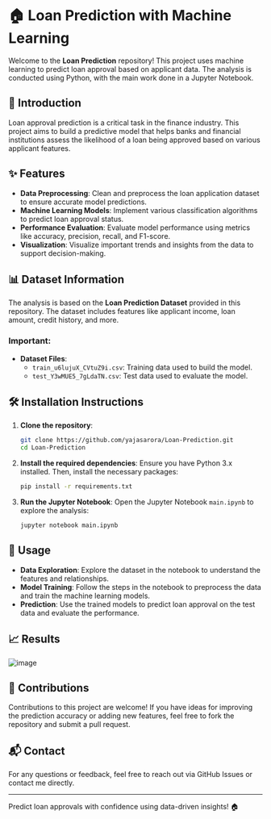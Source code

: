 
# 🏠 Loan Prediction with Machine Learning

Welcome to the **Loan Prediction** repository! This project uses machine learning to predict loan approval based on applicant data. The analysis is conducted using Python, with the main work done in a Jupyter Notebook.

## 📖 Introduction

Loan approval prediction is a critical task in the finance industry. This project aims to build a predictive model that helps banks and financial institutions assess the likelihood of a loan being approved based on various applicant features.

## ✨ Features

- **Data Preprocessing**: Clean and preprocess the loan application dataset to ensure accurate model predictions.
- **Machine Learning Models**: Implement various classification algorithms to predict loan approval status.
- **Performance Evaluation**: Evaluate model performance using metrics like accuracy, precision, recall, and F1-score.
- **Visualization**: Visualize important trends and insights from the data to support decision-making.

## 📊 Dataset Information

The analysis is based on the **Loan Prediction Dataset** provided in this repository. The dataset includes features like applicant income, loan amount, credit history, and more.

### Important: 
- **Dataset Files**:
  - `train_u6lujuX_CVtuZ9i.csv`: Training data used to build the model.
  - `test_Y3wMUE5_7gLdaTN.csv`: Test data used to evaluate the model.

## 🛠️ Installation Instructions

1. **Clone the repository**:
   ```bash
   git clone https://github.com/yajasarora/Loan-Prediction.git
   cd Loan-Prediction
   ```

2. **Install the required dependencies**:
   Ensure you have Python 3.x installed. Then, install the necessary packages:
   ```bash
   pip install -r requirements.txt
   ```

3. **Run the Jupyter Notebook**:
   Open the Jupyter Notebook `main.ipynb` to explore the analysis:
   ```bash
   jupyter notebook main.ipynb
   ```

## 🚀 Usage

- **Data Exploration**: Explore the dataset in the notebook to understand the features and relationships.
- **Model Training**: Follow the steps in the notebook to preprocess the data and train the machine learning models.
- **Prediction**: Use the trained models to predict loan approval on the test data and evaluate the performance.

## 📈 Results 

![image](https://github.com/user-attachments/assets/27b1056f-2ef1-4dd4-9d37-e7334a316370)


## 🤝 Contributions

Contributions to this project are welcome! If you have ideas for improving the prediction accuracy or adding new features, feel free to fork the repository and submit a pull request.

## 📬 Contact

For any questions or feedback, feel free to reach out via GitHub Issues or contact me directly.

---

Predict loan approvals with confidence using data-driven insights! 🏠
